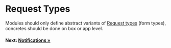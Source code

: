 # Request Types

Modules should only define abstract variants of [Request types](https://laravel.com/docs/5.3/validation#form-request-validation) (form types), concretes should be done on box or app level.

#### Next: [Notifications &raquo;](notifications.md)
